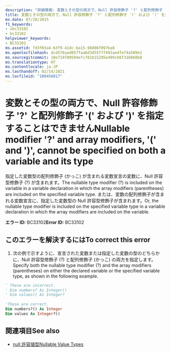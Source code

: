```yaml
---
description: "詳細情報: 変数とその型の両方で、Null 許容修飾子 '?' と配列修飾子 '(' および ')' を指定することはできません"
title: 変数とその型の両方で、Null 許容修飾子 '?' と配列修飾子 '(' および ')' を指定することはできません
ms.date: 07/20/2015
f1_keywords:
- vbc33102
- bc33102
helpviewer_keywords:
- BC33102
ms.assetid: fd3f65a4-63f9-41dc-ba15-98d86f097ba8
ms.openlocfilehash: dcd576aad057faa6d3d55f7f492ae4fef4a589e1
ms.sourcegitcommit: 10e719780594efc781b15295e499c66f316068b8
ms.translationtype: HT
ms.contentlocale: ja-JP
ms.lasthandoff: 02/14/2021
ms.locfileid: "100456017"
---
```

# <a name="nullable-modifier--and-array-modifiers--and--cannot-be-specified-on-both-a-variable-and-its-type"></a><span data-ttu-id="ba3df-103">変数とその型の両方で、Null 許容修飾子 '?' と配列修飾子 '(' および ')' を指定することはできません</span><span class="sxs-lookup"><span data-stu-id="ba3df-103">Nullable modifier '?' and array modifiers, '(' and ')', cannot be specified on both a variable and its type</span></span>

<span data-ttu-id="ba3df-104">指定した変数型の配列修飾子 (かっこ) が含まれる変数宣言の変数に、Null 許容型修飾子 (?) が含まれます。</span><span class="sxs-lookup"><span data-stu-id="ba3df-104">The nullable type modifier (?) is included on the variable in a variable declaration in which the array modifiers (parentheses) are included on the specified variable type.</span></span> <span data-ttu-id="ba3df-105">または、変数の配列修飾子が含まれる変数宣言に、指定した変数型の Null 許容型修飾子が含まれます。</span><span class="sxs-lookup"><span data-stu-id="ba3df-105">Or, the nullable type modifier is included on the specified variable type in a variable declaration in which the array modifiers are included on the variable.</span></span>  
  
 <span data-ttu-id="ba3df-106">**エラー ID:** BC33102</span><span class="sxs-lookup"><span data-stu-id="ba3df-106">**Error ID:** BC33102</span></span>  
  
## <a name="to-correct-this-error"></a><span data-ttu-id="ba3df-107">このエラーを解決するには</span><span class="sxs-lookup"><span data-stu-id="ba3df-107">To correct this error</span></span>  
  
1. <span data-ttu-id="ba3df-108">次の例で示すように、宣言された変数または指定した変数の型のどちらかに、Null 許容型修飾子 (?) と配列修飾子 (かっこ) の両方を指定します。</span><span class="sxs-lookup"><span data-stu-id="ba3df-108">Specify both the nullable type modifier (?) and the array modifiers (parentheses) on either the declared variable or the specified variable type, as shown in the following example.</span></span>  
  
```vb  
' These are incorrect.  
' Dim numbers? As Integer()  
' Dim values() As Integer?  
  
'These are correct.  
Dim numbers?() As Integer  
Dim values As Integer?()  
```  
  
## <a name="see-also"></a><span data-ttu-id="ba3df-109">関連項目</span><span class="sxs-lookup"><span data-stu-id="ba3df-109">See also</span></span>

- [<span data-ttu-id="ba3df-110">null 許容値型</span><span class="sxs-lookup"><span data-stu-id="ba3df-110">Nullable Value Types</span></span>](../programming-guide/language-features/data-types/nullable-value-types.md)
